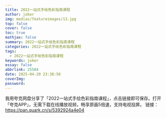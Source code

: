 ```yaml
---
title: 2022一站式手绘色彩指南课程
author: joker
img: medias/featureimages/13.jpg
top: false
cover: false
toc: true
mathjax: false
summary: 2022一站式手绘色彩指南课程
categories: 2022一站式手绘色彩指南课程
tags:
  - 2022一站式手绘色彩指南课程
keywords: joker
essay: false
abbrlink: 25584
date: 2025-04-20 23:38:50
coverImg:
password:
---
```


我用夸克网盘分享了「2022一站式手绘色彩指南课程」，点击链接即可保存。打开「夸克APP」，无需下载在线播放视频，畅享原画5倍速，支持电视投屏。
链接：https://pan.quark.cn/s/5392924a4e04
